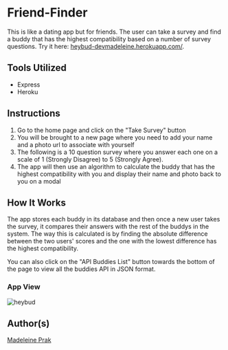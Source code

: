# Friend-Finder

This is like a dating app but for friends. The user can take a survey and find a buddy that has the highest compatibility based on a number of survey questions. Try it here: [heybud-devmadeleine.herokuapp.com/](https://heybud-devmadeleine.herokuapp.com/).

## Tools Utilized
* Express
* Heroku

## Instructions
1. Go to the home page and click on the "Take Survey" button
2. You will be brought to a new page where you need to add your name and a photo url to associate with yourself
3. The following is a 10 question survey where you answer each one on a scale of 1 (Strongly Disagree) to 5 (Strongly Agree).
4. The app will then use an algorithm to calculate the buddy that has the highest compatibility with you and display their name and photo back to you on a modal

## How It Works
The app stores each buddy in its database and then once a new user takes the survey, it compares their answers with the rest of the buddys in the system. The way this is calculated is by finding the absolute difference between the two users' scores and the one with the lowest difference has the highest compatibility.

You can also click on the "API Buddies List" button towards the bottom of the page to view all the buddies API in JSON format.

### App View
![heybud](https://user-images.githubusercontent.com/26778117/67450725-2d64dc00-f5d3-11e9-8a59-e8056d19b3e1.PNG)

## Author(s)
[Madeleine Prak](https://github.com/madeleineprak/)